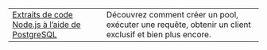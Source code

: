 | | |
|--|--|
| [Extraits de code Node.js à l’aide de PostgreSQL](https://www.npmjs.com/package/pg) | Découvrez comment créer un pool, exécuter une requête, obtenir un client exclusif et bien plus encore.
